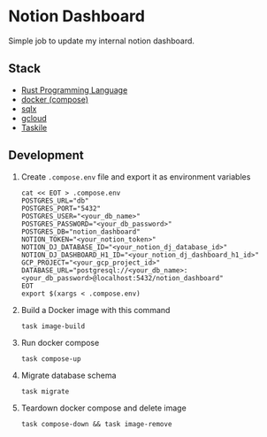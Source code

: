 # Notion Dashboard

Simple job to update my internal notion dashboard.

## Stack
* [Rust Programming Language](https://www.rust-lang.org/)
* [docker (compose)](https://www.docker.com/)
* [sqlx](https://github.com/launchbadge/sqlx)
* [gcloud](https://cloud.google.com/sdk/docs/install)
* [Taskile](https://taskfile.dev/installation/)

## Development

1. Create `.compose.env` file and export it as environment variables
   ```
   cat << EOT > .compose.env
   POSTGRES_URL="db"
   POSTGRES_PORT="5432"
   POSTGRES_USER="<your_db_name>"
   POSTGRES_PASSWORD="<your_db_password>"
   POSTGRES_DB="notion_dashboard"
   NOTION_TOKEN="<your_notion_token>"
   NOTION_DJ_DATABASE_ID="<your_notion_dj_database_id>"
   NOTION_DJ_DASHBOARD_H1_ID="<your_notion_dj_dashboard_h1_id>"
   GCP_PROJECT="<your_gcp_project_id>"
   DATABASE_URL="postgresql://<your_db_name>:<your_db_password>@localhost:5432/notion_dashboard"
   EOT
   export $(xargs < .compose.env)
   ```
2. Build a Docker image with this command
   ```
   task image-build
   ```
3. Run docker compose
   ```
   task compose-up
   ```
4. Migrate database schema
   ```
   task migrate
   ```
5. Teardown docker compose and delete image
   ```
   task compose-down && task image-remove
   ```
